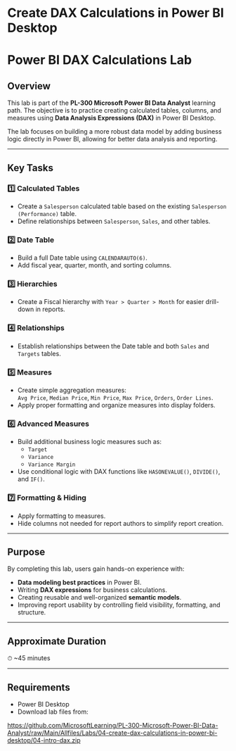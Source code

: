 # Create DAX Calculations in Power BI Desktop
# Power BI DAX Calculations Lab

## Overview

This lab is part of the **PL-300 Microsoft Power BI Data Analyst** learning path. The objective is to practice creating calculated tables, columns, and measures using **Data Analysis Expressions (DAX)** in Power BI Desktop.

The lab focuses on building a more robust data model by adding business logic directly in Power BI, allowing for better data analysis and reporting.

---

## Key Tasks

### 1️⃣ Calculated Tables
- Create a `Salesperson` calculated table based on the existing `Salesperson (Performance)` table.
- Define relationships between `Salesperson`, `Sales`, and other tables.

### 2️⃣ Date Table
- Build a full Date table using `CALENDARAUTO(6)`.
- Add fiscal year, quarter, month, and sorting columns.

### 3️⃣ Hierarchies
- Create a Fiscal hierarchy with `Year > Quarter > Month` for easier drill-down in reports.

### 4️⃣ Relationships
- Establish relationships between the Date table and both `Sales` and `Targets` tables.

### 5️⃣ Measures
- Create simple aggregation measures:  
  `Avg Price`, `Median Price`, `Min Price`, `Max Price`, `Orders`, `Order Lines`.
- Apply proper formatting and organize measures into display folders.

### 6️⃣ Advanced Measures
- Build additional business logic measures such as:
  - `Target`
  - `Variance`
  - `Variance Margin`
- Use conditional logic with DAX functions like `HASONEVALUE()`, `DIVIDE()`, and `IF()`.

### 7️⃣ Formatting & Hiding
- Apply formatting to measures.
- Hide columns not needed for report authors to simplify report creation.

---

## Purpose

By completing this lab, users gain hands-on experience with:

- **Data modeling best practices** in Power BI.
- Writing **DAX expressions** for business calculations.
- Creating reusable and well-organized **semantic models**.
- Improving report usability by controlling field visibility, formatting, and structure.

---

## Approximate Duration

⏱ ~45 minutes

---

## Requirements

- Power BI Desktop
- Download lab files from:

https://github.com/MicrosoftLearning/PL-300-Microsoft-Power-BI-Data-Analyst/raw/Main/Allfiles/Labs/04-create-dax-calculations-in-power-bi-desktop/04-intro-dax.zip

